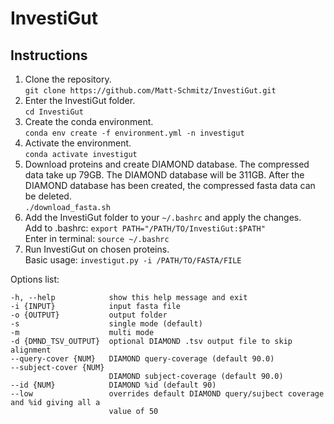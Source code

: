# InvestiGut

## Instructions
1. Clone the repository.  
`git clone https://github.com/Matt-Schmitz/InvestiGut.git`
2. Enter the InvestiGut folder.  
`cd InvestiGut`
3. Create the conda environment.  
`conda env create -f environment.yml -n investigut`
4. Activate the environment.  
`conda activate investigut`
5. Download proteins and create DIAMOND database. The compressed data take up 79GB. The DIAMOND database will be 311GB. After the DIAMOND database has been created, the compressed fasta data can be deleted.  
`./download_fasta.sh`
6. Add the InvestiGut folder to your `~/.bashrc` and apply the changes.  
Add to .bashrc: `export PATH="/PATH/TO/InvestiGut:$PATH"`  
Enter in terminal: `source ~/.bashrc`
8. Run InvestiGut on chosen proteins.  
Basic usage: `investigut.py -i /PATH/TO/FASTA/FILE`
  
Options list:
```
-h, --help            show this help message and exit
-i {INPUT}            input fasta file
-o {OUTPUT}           output folder
-s                    single mode (default)
-m                    multi mode
-d {DMND_TSV_OUTPUT}  optional DIAMOND .tsv output file to skip alignment
--query-cover {NUM}   DIAMOND query-coverage (default 90.0)
--subject-cover {NUM}
                      DIAMOND subject-coverage (default 90.0)
--id {NUM}            DIAMOND %id (default 90)
--low                 overrides default DIAMOND query/sujbect coverage and %id giving all a
                      value of 50
```
